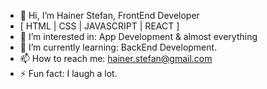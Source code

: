 - 👋 Hi, I’m Hainer Stefan, FrontEnd Developer
- [ HTML | CSS | JAVASCRIPT | REACT ]
- 👀 I’m interested in: App Development & almost everything
- 🌱 I’m currently learning: BackEnd Development.
- 📫 How to reach me: hainer.stefan@gmail.com 
- ⚡ Fun fact: I laugh a lot.
